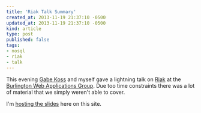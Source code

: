 ```yaml
---
title: 'Riak Talk Summary'
created_at: 2013-11-19 21:37:10 -0500
updated_at: 2013-11-19 21:37:10 -0500
kind: article
type: post
published: false
tags:
- nosql
- riak
- talk
---
```


This evening [Gabe Koss][1] and myself gave a lightning talk on [Riak][2] at
the [Burlington Web Applications Group][3]. Due too time constraints there was
a lot of material that we simply weren't able to cover.

I'm [hosting the slides][4] here on this site.

[1]: http://gabekoss.com/
[2]: http://basho.com/riak/
[3]: http://www.btvwag.org/
[4]: <%= @items['/static/20131118-riak-talk-slides'].path %>

